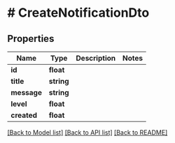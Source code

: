 # # CreateNotificationDto

## Properties

Name | Type | Description | Notes
------------ | ------------- | ------------- | -------------
**id** | **float** |  |
**title** | **string** |  |
**message** | **string** |  |
**level** | **float** |  |
**created** | **float** |  |

[[Back to Model list]](../../README.md#models) [[Back to API list]](../../README.md#endpoints) [[Back to README]](../../README.md)
